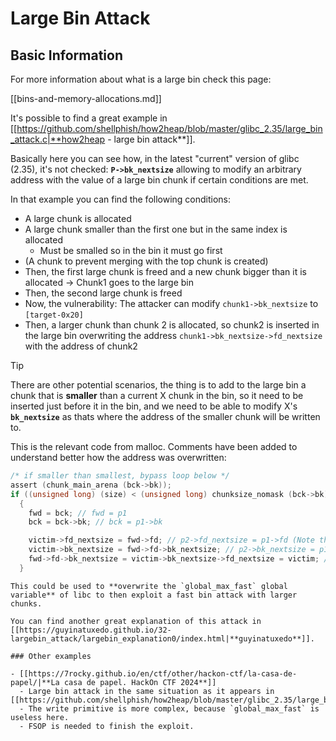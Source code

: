 # Large Bin Attack


## Basic Information

For more information about what is a large bin check this page:

[[bins-and-memory-allocations.md]]

It's possible to find a great example in [[https://github.com/shellphish/how2heap/blob/master/glibc_2.35/large_bin_attack.c|**how2heap - large bin attack**]].

Basically here you can see how, in the latest "current" version of glibc (2.35), it's not checked: **`P->bk_nextsize`** allowing to modify an arbitrary address with the value of a large bin chunk if certain conditions are met.

In that example you can find the following conditions:

- A large chunk is allocated
- A large chunk smaller than the first one but in the same index is allocated
  - Must be smalled so in the bin it must go first
- (A chunk to prevent merging with the top chunk is created)
- Then, the first large chunk is freed and a new chunk bigger than it is allocated -> Chunk1 goes to the large bin
- Then, the second large chunk is freed
- Now, the vulnerability: The attacker can modify `chunk1->bk_nextsize` to `[target-0x20]`
- Then, a larger chunk than chunk 2 is allocated, so chunk2 is inserted in the large bin overwriting the address `chunk1->bk_nextsize->fd_nextsize` with the address of chunk2

> [!TIP]
> There are other potential scenarios, the thing is to add to the large bin a chunk that is **smaller** than a current X chunk in the bin, so it need to be inserted just before it in the bin, and we need to be able to modify X's **`bk_nextsize`** as thats where the address of the smaller chunk will be written to.

This is the relevant code from malloc. Comments have been added to understand better how the address was overwritten:

```c
/* if smaller than smallest, bypass loop below */
assert (chunk_main_arena (bck->bk));
if ((unsigned long) (size) < (unsigned long) chunksize_nomask (bck->bk))
  {
    fwd = bck; // fwd = p1
    bck = bck->bk; // bck = p1->bk

    victim->fd_nextsize = fwd->fd; // p2->fd_nextsize = p1->fd (Note that p1->fd is p1 as it's the only chunk)
    victim->bk_nextsize = fwd->fd->bk_nextsize; // p2->bk_nextsize = p1->fd->bk_nextsize
    fwd->fd->bk_nextsize = victim->bk_nextsize->fd_nextsize = victim; // p1->fd->bk_nextsize->fd_nextsize = p2
  }
```
```
This could be used to **overwrite the `global_max_fast` global variable** of libc to then exploit a fast bin attack with larger chunks.

You can find another great explanation of this attack in [[https://guyinatuxedo.github.io/32-largebin_attack/largebin_explanation0/index.html|**guyinatuxedo**]].

### Other examples

- [[https://7rocky.github.io/en/ctf/other/hackon-ctf/la-casa-de-papel/|**La casa de papel. HackOn CTF 2024**]]
  - Large bin attack in the same situation as it appears in [[https://github.com/shellphish/how2heap/blob/master/glibc_2.35/large_bin_attack.c|**how2heap**]].
  - The write primitive is more complex, because `global_max_fast` is useless here.
  - FSOP is needed to finish the exploit.



